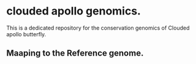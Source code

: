 # clouded apollo genomics. 
This is a dedicated repository for the conservation genomics of Clouded apollo butterfly. 

## Maaping to the Reference genome. 
